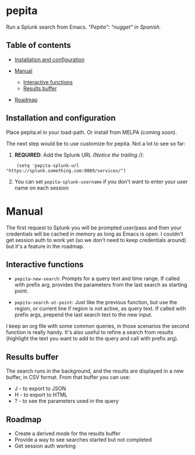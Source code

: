 # pepita
Run a Splunk search from Emacs.
_"Pepita": "nugget" in Spanish._


## Table of contents

<!--ts-->

   * [Installation and configuration](#installation-and-configuration)

   * [Manual](#manual)
     * [Interactive functions](#interactive-functions)
     * [Results buffer](#results-buffer)
   * [Roadmap](#roadmap)
<!--te-->

## Installation and configuration

Place pepita.el in your load-path.  Or install from MELPA (coming soon).

The next step would be to use customize for pepita. Not a lot to see so far:

1. **REQUIRED**: Add the Splunk URL _(Notice the trailing /)_:

```elisp
    (setq 'pepita-splunk-url "https://splunk.something.com:8089/services/")
```

2. You can set `pepita-splunk-username` if you don't want to enter your user name on each session

# Manual

The first request to Splunk you will be prompted user/pass and then your credentials will be
cached in memory as long as Emacs is open. I couldn't get session auth to work 
yet (so we don't need to keep credentials around) but it's a feature in the roadmap.

## Interactive functions

* `pepita-new-search`: Prompts for a query text and time range. If called with prefix arg, 
provides the parameters from the last search as starting point.

* `pepita-search-at-point`: Just like the previous function, but use the region, or current
line if region is not active, as query text. If called with prefix args, prepend the last 
search text to the new input.

I keep an org file with some common queries, in those scenarios the second function is really handy.
It's also useful to refine a search from results (highlight the text you want to add to the query and
call with prefix arg).

## Results buffer

The search runs in the background, and the results are displayed in a new buffer, in CSV format.
From that buffer you can use:
* J - to export to JSON
* H - to export to HTML
* ? - to see the parameters used in the query

## Roadmap

* Create a derived mode for the results buffer
* Provide a way to see searches started but not completed
* Get session auth working
